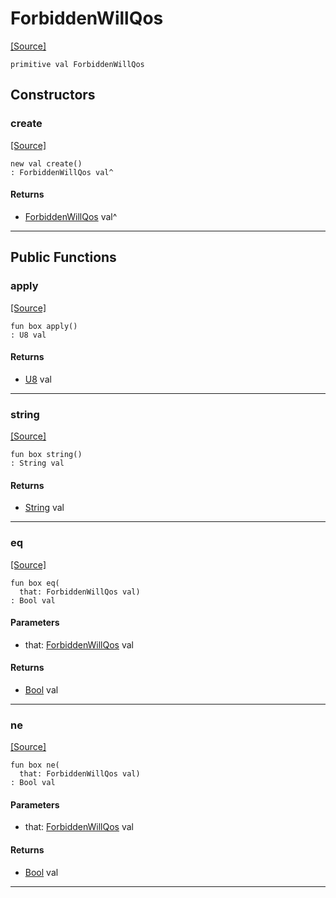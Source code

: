 # ForbiddenWillQos
<span class="source-link">[[Source]](src/mqtt-primitives/errorCodes.md#L-0-14)</span>
```pony
primitive val ForbiddenWillQos
```

## Constructors

### create
<span class="source-link">[[Source]](src/mqtt-primitives/errorCodes.md#L-0-14)</span>


```pony
new val create()
: ForbiddenWillQos val^
```

#### Returns

* [ForbiddenWillQos](mqtt-primitives-ForbiddenWillQos.md) val^

---

## Public Functions

### apply
<span class="source-link">[[Source]](src/mqtt-primitives/errorCodes.md#L-0-14)</span>


```pony
fun box apply()
: U8 val
```

#### Returns

* [U8](builtin-U8.md) val

---

### string
<span class="source-link">[[Source]](src/mqtt-primitives/errorCodes.md#L-0-14)</span>


```pony
fun box string()
: String val
```

#### Returns

* [String](builtin-String.md) val

---

### eq
<span class="source-link">[[Source]](src/mqtt-primitives/errorCodes.md#L-0-14)</span>


```pony
fun box eq(
  that: ForbiddenWillQos val)
: Bool val
```
#### Parameters

*   that: [ForbiddenWillQos](mqtt-primitives-ForbiddenWillQos.md) val

#### Returns

* [Bool](builtin-Bool.md) val

---

### ne
<span class="source-link">[[Source]](src/mqtt-primitives/errorCodes.md#L-0-14)</span>


```pony
fun box ne(
  that: ForbiddenWillQos val)
: Bool val
```
#### Parameters

*   that: [ForbiddenWillQos](mqtt-primitives-ForbiddenWillQos.md) val

#### Returns

* [Bool](builtin-Bool.md) val

---


